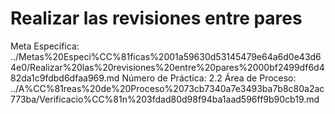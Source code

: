 # Realizar las revisiones entre pares

Meta Específica: ../Metas%20Especi%CC%81ficas%2001a59630d53145479e64a6d0e43d64e0/Realizar%20las%20revisiones%20entre%20pares%2000bf2499df6d482da1c9fdbd6dfaa969.md
Número de Práctica: 2.2
Área de Proceso: ../A%CC%81reas%20de%20Proceso%2073cb7340a7e3493ba7b8c80a2ac773ba/Verificacio%CC%81n%203fdad80d98f94ba1aad596ff9b90cb19.md